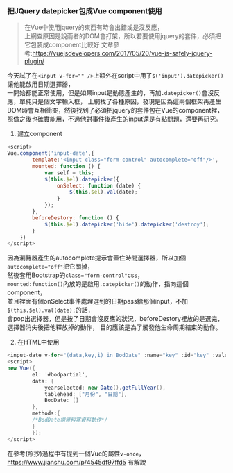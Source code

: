 ### 把JQuery datepicker包成Vue component使用  
>在Vue中使用jquery的東西有時會出錯或是沒反應，  
>上網查原因是說兩者的DOM會打架，所以若要使用jquery的套件，必須把它包裝成component比較好
>文章參考:https://vuejsdevelopers.com/2017/05/20/vue-js-safely-jquery-plugin/

今天試了在`<input v-for="" />`上額外在script中用了`$('input').datepicker()`讓他能啟用日期選擇器，  
一開始都能正常使用，但是如果input是動態產生的，再加`.datepicker()`會沒反應，單純只是個文字輸入框，
上網找了各種原因，發現是因為這兩個框架再產生DOM時會互相衝突，然後找到了必須把jquery的套件包在Vue的component裡，  
照做之後也確實能用，不過他對事件後產生的input還是有點問題，還要再研究。

1. 建立component
```javascript
<script>
Vue.component('input-date',{
        template:'<input class="form-control" autocomplete="off"/>',
        mounted: function () {
            var self = this;
            $(this.$el).datepicker({
                onSelect: function (date) {
                    $(this.$el).val(date);
                }
            });
        },
        beforeDestory: function () {
            $(this.$el).datepicker('hide').datepicker('destroy');
        }
    })
</script>
```
因為瀏覽器產生的autocomplete提示會蓋住時間選擇器，所以加個`autocomplete="off"`把它關掉，  
然後套用Bootstrap的`class="form-control"`css，  
`mounted:function()`內放的是啟用`.datepicker()`的動作，指向這個component，  
並且裡面有個onSelect事件處理選到的日期pass給那個input，不加`$(this.$el).val(date);`的話，  
會pop出選擇器，但是按了日期會沒反應的狀況，beforeDestory裡放的是選完，選擇器消失後把他釋放掉的動作，
目的應該是為了觸發他生命周期結束的動作。

2. 在HTML中使用
```c#
<input-date v-for="(data,key,i) in BodDate" :name="key" :id="key" :value="data"></input-date>
<script>
new Vue({
        el: '#bodpartial',
        data: {
            yearselected: new Date().getFullYear(),
            tablehead: ["月份", "日期"],
            BodDate: []
        },
        methods:{
        /*BodDate撈資料塞資料動作*/
        }
        });
</script>
```


在參考(照抄)過程中有提到一個Vue的屬性`v-once`，https://www.jianshu.com/p/4545df97ffd5 有解說
